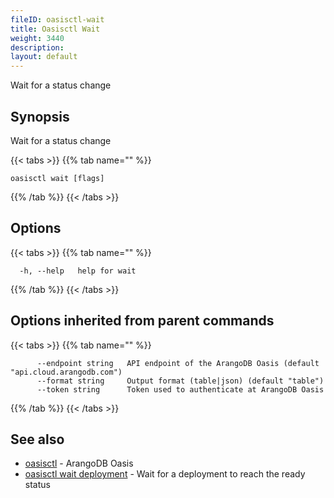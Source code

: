 ```yaml
---
fileID: oasisctl-wait
title: Oasisctl Wait
weight: 3440
description: 
layout: default
---
```

Wait for a status change

## Synopsis

Wait for a status change

{{< tabs >}}
{{% tab name="" %}}
```
oasisctl wait [flags]
```
{{% /tab %}}
{{< /tabs >}}

## Options

{{< tabs >}}
{{% tab name="" %}}
```
  -h, --help   help for wait
```
{{% /tab %}}
{{< /tabs >}}

## Options inherited from parent commands

{{< tabs >}}
{{% tab name="" %}}
```
      --endpoint string   API endpoint of the ArangoDB Oasis (default "api.cloud.arangodb.com")
      --format string     Output format (table|json) (default "table")
      --token string      Token used to authenticate at ArangoDB Oasis
```
{{% /tab %}}
{{< /tabs >}}

## See also

* [oasisctl](../oasisctl-options)	 - ArangoDB Oasis
* [oasisctl wait deployment](oasisctl-wait-deployment)	 - Wait for a deployment to reach the ready status

